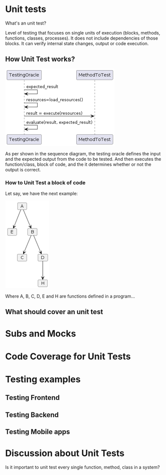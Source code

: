 # Unit tests

What's an unit test?

Level of testing that focuses on single units of execution (blocks, methods, functions, classes, processes). It does not include dependencies of those blocks. It can verify internal state changes, output or code execution.

## How Unit Test works?

![Sequence diagram of how an unit test should work](/unit-testing/diagrams_images/unit_test_sequence_diagram.png)

As per shown in the sequence diagram, the testing oracle defines the input and the expected output from the code to be tested. And then executes the function/class, block of code, and the it determines whether or not the output is correct.

### How to Unit Test a block of code

Let say, we have the next example:

![Function dependency diagrams](/unit-testing/diagrams_images/unit_test_dependencies.png)

Where A, B, C, D, E and H are functions defined in a program...

## What should cover an unit test

# Subs and Mocks

# Code Coverage for Unit Tests

# Testing examples

## Testing Frontend
## Testing Backend 
## Testing Mobile apps

# Discussion about Unit Tests

Is it important to unit test every single function, method, class in a system?
